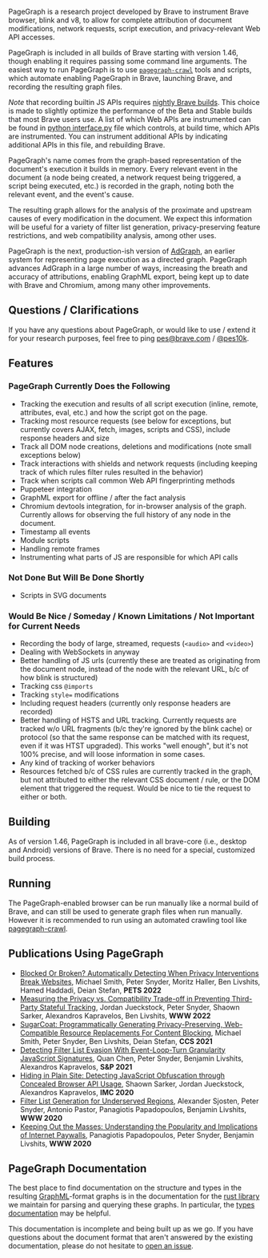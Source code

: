 PageGraph is a research project developed by Brave to instrument Brave browser, blink and v8, to allow for complete attribution of document modifications, network requests, script execution, and privacy-relevant Web API accesses.

PageGraph is included in all builds of Brave starting with version 1.46, though enabling it requires passing some command line arguments. The easiest way to run PageGraph is to use [`pagegraph-crawl`](https://github.com/brave-experiments/pagegraph-crawl/) tools and scripts, which automate enabling PageGraph in Brave, launching Brave, and recording the resulting graph files.

*Note* that recording builtin JS APIs requires [nightly Brave builds](https://brave.com/download-nightly/). This choice is made to slightly optimize the performance of the Beta and Stable builds that most Brave users use. A list of which Web APIs are instrumented can be found in [python interface.py](https://github.com/brave/brave-core/blob/master/chromium_src/third_party/blink/renderer/bindings/scripts/bind_gen/interface.py#L32) file which controls, at build time, which APIs are instrumented. You can instrument additional APIs by indicating additional APIs in this file, and rebuilding Brave.

PageGraph's name comes from the graph-based representation of the document's execution it builds in memory.  Every relevant event in the document (a node being created, a network request being triggered, a script being executed, etc.) is recorded in the graph, noting both the relevant event, and the event's cause.

The resulting graph allows for the analysis of the proximate and upstream causes of every modification in the document. We expect this information will be useful for a variety of filter list generation, privacy-preserving feature restrictions, and web compatibility analysis, among other uses.

PageGraph is the next, production-ish version of [AdGraph](https://arxiv.org/abs/1805.09155), an earlier system for representing page execution as a directed graph.  PageGraph advances AdGraph in a large number of ways, increasing the breath and accuracy of attributions, enabling GraphML export, being kept up to date with Brave and Chromium, among many other improvements. 

Questions / Clarifications
---
If you have any questions about PageGraph, or would like to use / extend it for your research purposes, feel free to ping pes@brave.com / [@pes10k](https://twitter.com/pes10k).

## Features 

### PageGraph Currently Does the Following
* Tracking the execution and results of all script execution (inline, remote, attributes, eval, etc.) and how the script got on the page.
* Tracking most resource requests (see below for exceptions, but currently covers AJAX, fetch, images, scripts and CSS), include response headers and size
* Track all DOM node creations, deletions and modifications (note small exceptions below)
* Track interactions with shields and network requests (including keeping track of which rules filter rules resulted in the behavior)
* Track when scripts call common Web API fingerprinting methods
* Puppeteer integration
* GraphML export for offline / after the fact analysis
* Chromium devtools integration, for in-browser analysis of the graph.  Currently allows for observing the full history of any node in the document.
* Timestamp all events
* Module scripts
* Handling remote frames
* Instrumenting what parts of JS are responsible for which API calls

### Not Done But Will Be Done Shortly
* Scripts in SVG documents

### Would Be Nice / Someday / Known Limitations / Not Important for Current Needs
* Recording the body of large, streamed, requests (`<audio>` and `<video>`)
* Dealing with WebSockets in anyway
* Better handling of JS urls (currently these are treated as originating from the document node, instead of the node with the relevant URL, b/c of how blink is structured)
* Tracking css `@imports`
* Tracking `style=` modifications
* Including request headers (currently only response headers are recorded)
* Better handling of HSTS and URL tracking. Currently requests are tracked w/o URL fragments (b/c they're ignored by the blink cache) or protocol (so that the same response can be matched with its request, even if it was HTST upgraded).  This works "well enough", but it's not 100% precise, and will loose information in some cases.
* Any kind of tracking of worker behaviors
* Resources fetched b/c of CSS rules are currently tracked in the graph, but not attributed to either the relevant CSS document / rule, or the DOM element that triggered the request.  Would be nice to tie the request to either or both.

Building
---
As of version 1.46, PageGraph is included in all brave-core (i.e., desktop and Android) versions of Brave.  There is no need for a special, customized build process.

Running
---
The PageGraph-enabled browser can be run manually like a normal build of Brave, and can still be used to generate graph files when run manually. However it is recommended to run using an automated crawling tool like [pagegraph-crawl](https://github.com/brave-experiments/pagegraph-crawl).

## Publications Using PageGraph

- [Blocked Or Broken? Automatically Detecting When Privacy Interventions Break Websites](https://arxiv.org/abs/2203.03528), Michael Smith, Peter Snyder, Moritz Haller, Ben Livshits, Hamed Haddadi, Deian Stefan, **PETS 2022**
- [Measuring the Privacy vs. Compatibility Trade-off in Preventing Third-Party Stateful Tracking](https://www.peteresnyder.com/static/papers/storage-policies-www-2022.pdf), Jordan Jueckstock, Peter Snyder, Shaown Sarker, Alexandros Kapravelos, Ben Livshits, **WWW 2022**
- [SugarCoat: Programmatically Generating Privacy-Preserving, Web-Compatible Resource Replacements For Content Blocking](https://www.peteresnyder.com/static/papers/sugarcoat-ccs-2021.pdf), Michael Smith, Peter Snyder, Ben Livshits, Deian Stefan, **CCS 2021**
- [Detecting Filter List Evasion With Event-Loop-Turn Granularity JavaScript Signatures](https://arxiv.org/abs/2005.11910), Quan Chen, Peter Snyder, Benjamin Livshits, Alexandros Kapravelos, **S&P 2021**
- [Hiding in Plain Site: Detecting JavaScript Obfuscation through Concealed Browser API Usage](https://kapravelos.com/publications/jsobf-imc20.pdf), Shaown Sarker, Jordan Jueckstock, Alexandros Kapravelos, **IMC 2020**
- [Filter List Generation for Underserved Regions](https://arxiv.org/abs/1910.07303), Alexander Sjosten, Peter Snyder, Antonio Pastor, Panagiotis Papadopoulos, Benjamin Livshits, **WWW 2020**
- [Keeping Out the Masses: Understanding the Popularity and Implications of Internet Paywalls](https://arxiv.org/abs/1903.01406), Panagiotis Papadopoulos, Peter Snyder, Benjamin Livshits, **WWW 2020**


## PageGraph Documentation

The best place to find documentation on the structure and types in the resulting [GraphML](http://graphml.graphdrawing.org/)-format graphs is in the documentation for the [rust library](https://docs.rs/pagegraph) we maintain for parsing and querying these graphs. In particular, the [types documentation](https://docs.rs/pagegraph/0.1.3/pagegraph/types/index.html#types) may be helpful. 

This documentation is incomplete and being built up as we go. If you have questions about the document format that aren't answered by the existing documentation, please do not hesitate to [open an issue](https://github.com/brave/pagegraph-rust).